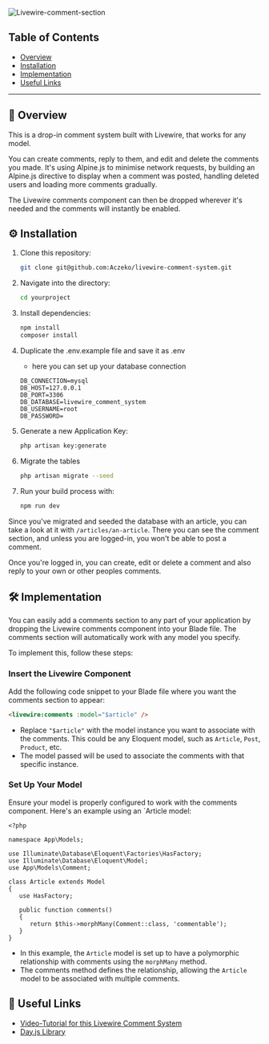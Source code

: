 ![Livewire-comment-section](https://banners.beyondco.de/Livewire%20Comment%20System.png?theme=dark&packageManager=&packageName=&pattern=xEquals&style=style_1&description=Drop-in+comment+system+built+with+Livewire&md=1&showWatermark=0&fontSize=125px&images=https%3A%2F%2Flaravel.com%2Fimg%2Flogomark.min.svg)

## Table of Contents
- [Overview](#overview)
- [Installation](#installation)
- [Implementation](#implementation)
- [Useful Links](#useful-links)

---
<section id="overview">

## 🔎 Overview

This is a drop-in comment system built with Livewire, that works for any model.

You can create comments, reply to them, and edit and delete the comments you made. It's using Alpine.js to minimise network requests, by building an Alpine.js directive to display when a comment was posted, handling deleted users and loading more comments gradually.

The Livewire comments component can then be dropped wherever it's needed and the comments will instantly be enabled.

</section>

<section id="installation">

## ⚙️ Installation

1. Clone this repository:
    ```bash
    git clone git@github.com:Aczeko/livewire-comment-system.git
    ```

2. Navigate into the directory:
    ```bash
    cd yourproject
    ````

3. Install dependencies:
    ```bash
    npm install
    composer install 
    ```

4. Duplicate the .env.example file and save it as .env
    - here you can set up your database connection

    ```
    DB_CONNECTION=mysql
    DB_HOST=127.0.0.1
    DB_PORT=3306
    DB_DATABASE=livewire_comment_system
    DB_USERNAME=root
    DB_PASSWORD=
    ```

5. Generate a new Application Key:
    ```bash
    php artisan key:generate
    ```

6. Migrate the tables

    ```bash
    php artisan migrate --seed
    ```

7. Run your build process with:
    ```bash
    npm run dev
    ```

Since you've migrated and seeded the database with an article, you can take a look at it with `/articles/an-article`.
There you can see the comment section, and unless you are logged-in, you won't be able to post a comment.

Once you're logged in, you can create, edit or delete a comment and also reply to your own or other peoples comments.

</section>

<section id="implementation">

## 🛠️ Implementation

You can easily add a comments section to any part of your application by dropping the Livewire comments component into your Blade file. The comments section will automatically work with any model you specify.

To implement this, follow these steps:

### Insert the Livewire Component
   
Add the following code snippet to your Blade file where you want the comments section to appear:
   
```html
<livewire:comments :model="$article" />
```

- Replace `"$article"` with the model instance you want to associate with the comments. This could be any Eloquent model, such as `Article`, `Post`, `Product`, etc.
- The model passed will be used to associate the comments with that specific instance.

### Set Up Your Model

Ensure your model is properly configured to work with the comments component.
Here's an example using an `Article model:

```
<?php
   
namespace App\Models;
   
use Illuminate\Database\Eloquent\Factories\HasFactory;
use Illuminate\Database\Eloquent\Model;
use App\Models\Comment;
   
class Article extends Model
{
   use HasFactory;
   
   public function comments()
   {
      return $this->morphMany(Comment::class, 'commentable');
   }
}
```

- In this example, the `Article` model is set up to have a polymorphic relationship with comments using the `morphMany` method.
- The comments method defines the relationship, allowing the `Article` model to be associated with multiple comments.

</section>

<section id="useful-links">

## 🔗 Useful Links
- [Video-Tutorial for this Livewire Comment System](https://codecourse.com/courses/build-a-livewire-comment-system)
- [Day.js Library](https://github.com/iamkun/dayjs)

</section>

